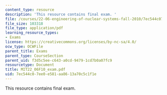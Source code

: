 ```yaml
---
content_type: resource
description: 'This resource contains final exam. '
file: /courses/22-06-engineering-of-nuclear-systems-fall-2010/7ec544c07ee0e581aa8613a70c5c1f1e_MIT22_06F10_exam.pdf
file_size: 103318
file_type: application/pdf
learning_resource_types:
- Exams
license: https://creativecommons.org/licenses/by-nc-sa/4.0/
ocw_type: OCWFile
parent_title: Exams
parent_type: CourseSection
parent_uid: f3d5c5ee-c643-a0cd-9479-1cd7b0a07fc9
resourcetype: Document
title: MIT22_06F10_exam.pdf
uid: 7ec544c0-7ee0-e581-aa86-13a70c5c1f1e
---
```

This resource contains final exam. 